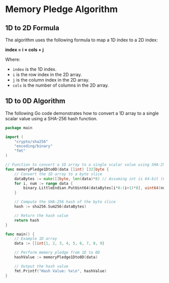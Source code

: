 # Memory Pledge Algorithm

## 1D to 2D Formula

The algorithm uses the following formula to map a 1D index to a 2D index:

**index = i × cols + j**

Where:
- `index` is the 1D index.
- `i` is the row index in the 2D array.
- `j` is the column index in the 2D array.
- `cols` is the number of columns in the 2D array.

## 1D to 0D Algorithm

The following Go code demonstrates how to convert a 1D array to a single scalar value using a SHA-256 hash function.

```go
package main

import (
	"crypto/sha256"
	"encoding/binary"
	"fmt"
)

// Function to convert a 1D array to a single scalar value using SHA-256 hash
func memoryPledge1Dto0D(data []int) [32]byte {
	// Convert the 1D array to a byte slice
	dataBytes := make([]byte, len(data)*8) // Assuming int is 64-bit (8 bytes)
	for i, num := range data {
		binary.LittleEndian.PutUint64(dataBytes[i*8:(i+1)*8], uint64(num))
	}

	// Compute the SHA-256 hash of the byte slice
	hash := sha256.Sum256(dataBytes)

	// Return the hash value
	return hash
}

func main() {
	// Example 1D array
	data := []int{1, 2, 3, 4, 5, 6, 7, 8, 9}

	// Perform memory pledge from 1D to 0D
	hashValue := memoryPledge1Dto0D(data)

	// Output the hash value
	fmt.Printf("Hash Value: %x\n", hashValue)
}
